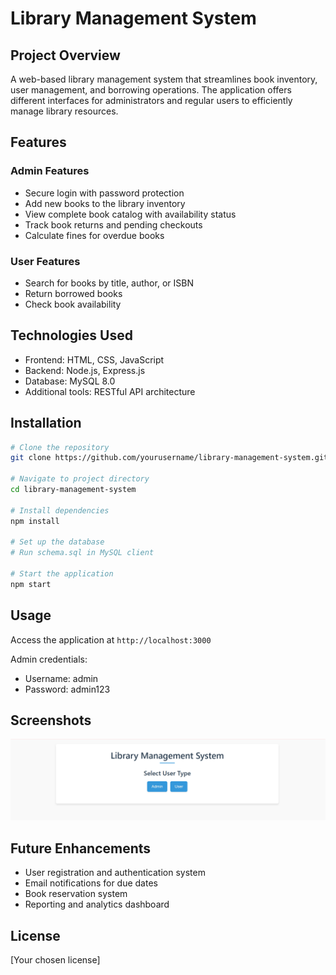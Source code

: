 # Library Management System

## Project Overview
A web-based library management system that streamlines book inventory, user management, and borrowing operations. The application offers different interfaces for administrators and regular users to efficiently manage library resources.

## Features

### Admin Features
- Secure login with password protection
- Add new books to the library inventory
- View complete book catalog with availability status
- Track book returns and pending checkouts
- Calculate fines for overdue books

### User Features
- Search for books by title, author, or ISBN
- Return borrowed books
- Check book availability

## Technologies Used
- Frontend: HTML, CSS, JavaScript
- Backend: Node.js, Express.js
- Database: MySQL 8.0
- Additional tools: RESTful API architecture

## Installation

```bash
# Clone the repository
git clone https://github.com/yourusername/library-management-system.git

# Navigate to project directory
cd library-management-system

# Install dependencies
npm install

# Set up the database
# Run schema.sql in MySQL client

# Start the application
npm start
```

## Usage
Access the application at `http://localhost:3000`

Admin credentials:
- Username: admin
- Password: admin123

## Screenshots

![1](public/css/1.png)

## Future Enhancements
- User registration and authentication system
- Email notifications for due dates
- Book reservation system
- Reporting and analytics dashboard

## License
[Your chosen license]
